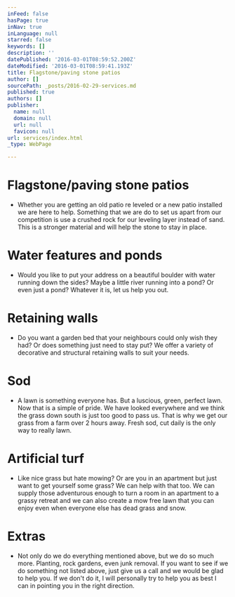 ```yaml
---
inFeed: false
hasPage: true
inNav: true
inLanguage: null
starred: false
keywords: []
description: ''
datePublished: '2016-03-01T08:59:52.200Z'
dateModified: '2016-03-01T08:59:41.193Z'
title: Flagstone/paving stone patios
author: []
sourcePath: _posts/2016-02-29-services.md
published: true
authors: []
publisher:
  name: null
  domain: null
  url: null
  favicon: null
url: services/index.html
_type: WebPage

---
```

# Flagstone/paving stone patios

* Whether you are getting an old patio re leveled or a new patio installed we are here to help. Something that we are do to set us apart from our competition is use a crushed rock for our leveling layer instead of sand. This is a stronger material and will help the stone to stay in place.

# Water features and ponds

* Would you like to put your address on a beautiful boulder with water running down the sides? Maybe a little river running into a pond? Or even just a pond? Whatever it is, let us help you out.

# Retaining walls

* Do you want a garden bed that your neighbours could only wish they had? Or does something just need to stay put? We offer a variety of decorative and structural retaining walls to suit your needs.

# Sod

* A lawn is something everyone has. But a luscious, green, perfect lawn. Now that is a simple of pride. We have looked everywhere and we think the grass down south is just too good to pass us. That is why we get our grass from a farm over 2 hours away. Fresh sod, cut daily is the only way to really lawn.

# Artificial turf

* Like nice grass but hate mowing? Or are you in an apartment but just want to get yourself some grass? We can help with that too. We can supply those adventurous enough to turn a room in an apartment to a grassy retreat and we can also create a mow free lawn that you can enjoy even when everyone else has dead grass and snow.

# Extras

* Not only do we do everything mentioned above, but we do so much more. Planting, rock gardens, even junk removal. If you want to see if we do something not listed above, just give us a call and we would be glad to help you. If we don't do it, I will personally try to help you as best I can in pointing you in the right direction.